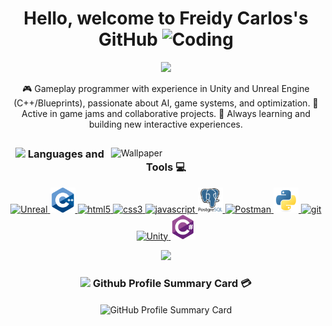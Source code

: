 <div align="center">

<h1>Hello, welcome to Freidy Carlos's GitHub <img alt="Coding" width="50" src="https://s14.gifyu.com/images/bND8l.gif"></h1>
<p align="center">
  <a href="https://github.com/DenverCoder1/readme-typing-svg">
    <img src="https://readme-typing-svg.herokuapp.com/?lines=Systems%20Engineer%20%7C%20Gameplay%20Programmer;AI%20Programming%20%7C%20Gameplay%20Systems%20%7C%20Optimization;Unity%20%7C%20Unreal%20Engine;Active%20Game%20Jam%20Participant&font=Fira%20Code&center=true&width=850&height=45&color=99D5FA&vCenter=true&pause=1000&size=22">
  </a>
</p>

</div>

<p align= "center">
  🎮 Gameplay programmer with experience in Unity and Unreal Engine (C++/Blueprints), passionate about AI, game systems, and optimization.
  📌 Active in game jams and collaborative projects.
  🔗 Always learning and building new interactive experiences.
</p>

##

 <img align="right" width="340" alt="Wallpaper" src="https://i.pinimg.com/736x/4c/65/5c/4c655cbf549069dbe31fbf8ab4319c15.jpg"/> 

<h3 align="center"><img src = "https://media2.giphy.com/media/QssGEmpkyEOhBCb7e1/giphy.gif?cid=ecf05e47a0n3gi1bfqntqmob8g9aid1oyj2wr3ds3mg700bl&rid=giphy.gif" width = 21px> Languages and Tools 💻 </h3>


<p align="center"> 

  <a href="" target="_blank"> 
    <img src="https://skillicons.dev/icons?i=unreal" alt="Unreal" width="40" height="40"/>
  </a>

  <a href="" target="_blank"> 
    <img src="https://github.com/devicons/devicon/blob/master/icons/cplusplus/cplusplus-original.svg" alt="C++" width="40" height="40"/>
  </a>
  
  <a href="" target="_blank"> 
    <img src="https://img.icons8.com/color/48/000000/html-5--v1.png" alt="html5" width="40" height="40"/> 
  </a>
  
  <a href="" target="_blank"> 
    <img src="https://img.icons8.com/color/48/000000/css3.png" alt="css3" width="40" height="40"/> 
  </a>

  <a href="" target="_blank"> 
    <img src="https://skillicons.dev/icons?i=js" alt="javascript" width="40" height="40"/> 
  </a> 
  
  <a href="" target="_blank"> 
    <img src="https://raw.githubusercontent.com/devicons/devicon/master/icons/postgresql/postgresql-original-wordmark.svg" alt="PostgreSQL" width="40" height="40"/>
  </a>

  <a href="" target="_blank"> 
    <img src="https://user-images.githubusercontent.com/25181517/192109061-e138ca71-337c-4019-8d42-4792fdaa7128.png" alt="Postman" width="40" height="40"/>
  </a>
  
  <a href="" target="_blank"> 
    <img src="https://raw.githubusercontent.com/devicons/devicon/master/icons/python/python-original.svg" alt="Python" width="40" height="40"/> 
  </a>  
  
  <a href="" target="_blank"> 
    <img src="https://www.vectorlogo.zone/logos/git-scm/git-scm-icon.svg" alt="git" width="40" height="40"/>
  </a>

  <a href="" target="_blank"> 
    <img src="https://skillicons.dev/icons?i=unity" alt="Unity" width="40" height="40"/>
  </a>

  <a href="" target="_blank"> 
    <img src="https://github.com/devicons/devicon/blob/master/icons/csharp/csharp-original.svg" alt="C#" width="40" height="40"/>
  </a>
  
</p>

<p align= "center">
  <img height= "150" src="https://github-readme-stats.vercel.app/api/top-langs/?username=FreidyCarlos&theme=react&layout=compact"/>
</p>

 <h3 align="center"><img src = "https://media2.giphy.com/media/QssGEmpkyEOhBCb7e1/giphy.gif?cid=ecf05e47a0n3gi1bfqntqmob8g9aid1oyj2wr3ds3mg700bl&rid=giphy.gif" width = 21px> Github Profile Summary Card 💳 </h3>

<p align= "center">
  <img
    align="center"
    width="460"
    alt="GitHub Profile Summary Card"
    src="https://github-profile-summary-cards.vercel.app/api/cards/profile-details?username=FreidyCarlos&theme=react"
  />
  
  <br clear="both"/>
</p>
